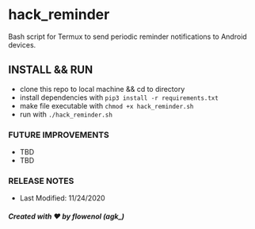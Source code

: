 # hack_reminder
Bash script for Termux to send periodic reminder notifications to Android devices.

## INSTALL && RUN
* clone this repo to local machine && cd to directory
* install dependencies with `pip3 install -r requirements.txt`
* make file executable with `chmod +x hack_reminder.sh`
* run with `./hack_reminder.sh`


### FUTURE IMPROVEMENTS
- TBD
- TBD

### RELEASE NOTES
- Last Modified: 11/24/2020
##### Created with :heart: by flowenol (agk_)
